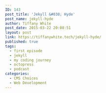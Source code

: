 ```yaml
---
ID: 143
post_title: 'Jekyll &#038; Hyde'
post_name: jekyll-hyde
author: Tiffany White
post_date: 2015-03-22 20:08:51
layout: post
link: https://tiffanywhite.tech/jekyll-hyde/
published: true
tags:
  - first episode
  - jekyll
  - my coding journey
  - octopress
  - podcast
categories:
  - CMS Choices
  - Web Development
---
```

